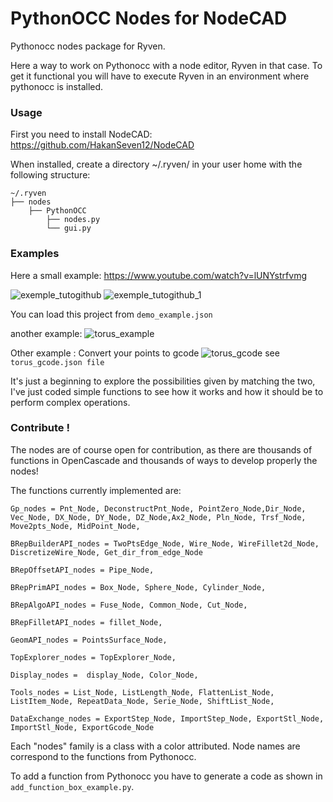 # PythonOCC Nodes for NodeCAD
Pythonocc nodes package for Ryven.

Here a way to work on Pythonocc with a node editor, Ryven in that case.
To get it functional you will have to execute Ryven in an environment where pythonocc is installed.

### Usage

First you need to install NodeCAD: https://github.com/HakanSeven12/NodeCAD

When installed, create a directory ~/.ryven/ in your user home with the following structure:
```
~/.ryven
├── nodes
    ├── PythonOCC
        ├── nodes.py
        └── gui.py
```

### Examples

Here a small example: https://www.youtube.com/watch?v=lUNYstrfvmg

![exemple_tutogithub](https://user-images.githubusercontent.com/81742654/131111996-7d586497-ecb0-4908-9da7-b8fd9ba72055.jpg)
![exemple_tutogithub_1](https://user-images.githubusercontent.com/81742654/131112006-300cb113-ad9c-406c-9bd4-4ce6629f54ee.jpg)

You can load this project from `demo_example.json`

another example:
![torus_example](https://user-images.githubusercontent.com/81742654/134700246-54ce5366-cb8f-43c1-acd9-fdd091cd802f.jpg)


Other example : Convert your points to gcode
![torus_gcode](https://user-images.githubusercontent.com/81742654/149762316-9d8fb268-cda9-432c-9263-c633bf921da6.jpg)
see `torus_gcode.json file`


It's just a beginning to explore the possibilities given by matching the two, I've just coded simple functions to see how it works and how it should be to perform complex operations.

### Contribute !

The nodes are of course open for contribution, as there are thousands of functions in OpenCascade and thousands of ways to develop properly the nodes!

The functions currently implemented are:

`Gp_nodes = Pnt_Node, DeconstructPnt_Node, PointZero_Node,Dir_Node, Vec_Node, DX_Node, DY_Node, DZ_Node,Ax2_Node, Pln_Node, Trsf_Node, Move2pts_Node, MidPoint_Node,`

`BRepBuilderAPI_nodes = TwoPtsEdge_Node, Wire_Node, WireFillet2d_Node, DiscretizeWire_Node, Get_dir_from_edge_Node`

`BRepOffsetAPI_nodes = Pipe_Node,`

`BRepPrimAPI_nodes = Box_Node, Sphere_Node, Cylinder_Node,`

`BRepAlgoAPI_nodes = Fuse_Node, Common_Node, Cut_Node,`

`BRepFilletAPI_nodes = fillet_Node,`

`GeomAPI_nodes = PointsSurface_Node,`

`TopExplorer_nodes = TopExplorer_Node,`

`Display_nodes =  display_Node, Color_Node,`

`Tools_nodes = List_Node, ListLength_Node, FlattenList_Node, ListItem_Node, RepeatData_Node, Serie_Node, ShiftList_Node,`

`DataExchange_nodes = ExportStep_Node, ImportStep_Node, ExportStl_Node, ImportStl_Node, ExportGcode_Node`

Each "nodes" family is a class with a color attributed. Node names are correspond to the functions from Pythonocc.

To add a function from Pythonocc you have to generate a code as shown in `add_function_box_example.py`.
